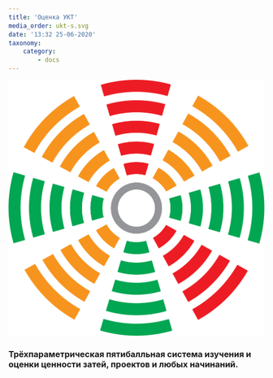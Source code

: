 ```yaml
---
title: 'Оценка УКТ'
media_order: ukt-s.svg
date: '13:32 25-06-2020'
taxonomy:
    category:
        - docs
---
```


![УКТ](ukt-s.svg) 

### Трёхпараметрическая пятибалльная система изучения и оценки ценности затей, проектов и любых начинаний.